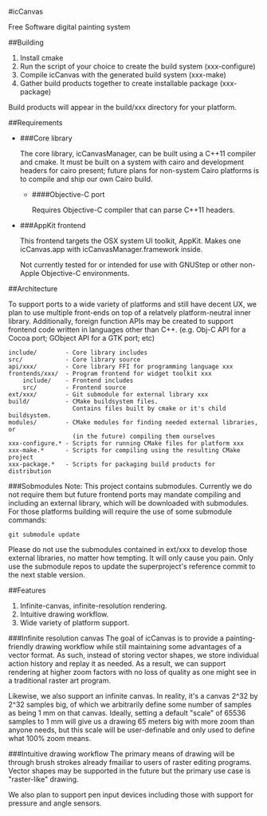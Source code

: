 #icCanvas

Free Software digital painting system

##Building

1. Install cmake
2. Run the script of your choice to create the build system (xxx-configure)
3. Compile icCanvas with the generated build system (xxx-make)
4. Gather build products together to create installable package (xxx-package)

Build products will appear in the build/xxx directory for your platform.

##Requirements

* ###Core library

    The core library, icCanvasManager, can be built using a C++11 compiler and
    cmake. It must be built on a system with cairo and development headers for
    cairo present; future plans for non-system Cairo platforms is to compile
    and ship our own Cairo build.

    * ####Objective-C port

        Requires Objective-C compiler that can parse C++11 headers.

* ###AppKit frontend

    This frontend targets the OSX system UI toolkit, AppKit. Makes one
    icCanvas.app with icCanvasManager.framework inside.

    Not currently tested for or intended for use with GNUStep or other
    non-Apple Objective-C environments.

##Architecture

To support ports to a wide variety of platforms and still have decent UX, we
plan to use multiple front-ends on top of a relatvely platform-neutral inner
library. Additionally, foreign function APIs may be created to support
frontend code written in languages other than C++. (e.g. Obj-C API for a Cocoa
port; GObject API for a GTK port; etc)

    include/        - Core library includes
    src/            - Core library source
    api/xxx/        - Core library FFI for programming language xxx
    frontends/xxx/  - Program frontend for widget toolkit xxx
        include/    - Frontend includes
        src/        - Frontend source
    ext/xxx/        - Git submodule for external library xxx
    build/          - CMake buildsystem files.
                      Contains files built by cmake or it's child buildsystem.
    modules/        - CMake modules for finding needed external libraries, or
                      (in the future) compiling them ourselves
    xxx-configure.* - Scripts for running CMake files for platform xxx
    xxx-make.*      - Scripts for compiling using the resulting CMake project
    xxx-package.*   - Scripts for packaging build products for distribution

###Sobmodules
Note: This project contains submodules. Currently we do not require them but
future frontend ports may mandate compiling and including an external library,
which will be downloaded with submodules. For those platforms building will
require the use of some submodule commands:

    git submodule update

Please do not use the submodules contained in ext/xxx to develop those
external libraries, no matter how tempting. It will only cause you pain. Only
use the submodule repos to update the superproject's reference commit to the
next stable version.

##Features

1. Infinite-canvas, infinite-resolution rendering.
2. Intuitive drawing workflow.
3. Wide variety of platform support.

###Infinite resolution canvas
The goal of icCanvas is to provide a painting-friendly drawing workflow while
still maintaining some advantages of a vector format. As such, instead of
storing vector shapes, we store individual action history and replay it as
needed. As a result, we can support rendering at higher zoom factors with no
loss of quality as one might see in a traditional raster art program.

Likewise, we also support an infinite canvas. In reality, it's a canvas 2^32
by 2^32 samples big, of which we arbitrarily define some number of samples as
being 1 mm on that canvas. Ideally, setting a default "scale" of 65536 samples
to 1 mm will give us a drawing 65 meters big with more zoom than anyone needs,
but this scale will be user-definable and only used to define what 100% zoom
means.

###Intuitive drawing workflow
The primary means of drawing will be through brush strokes already fmailiar to
users of raster editing programs. Vector shapes may be supported in the future
but the primary use case is "raster-like" drawing.

We also plan to support pen input devices including those with support for
pressure and angle sensors.
